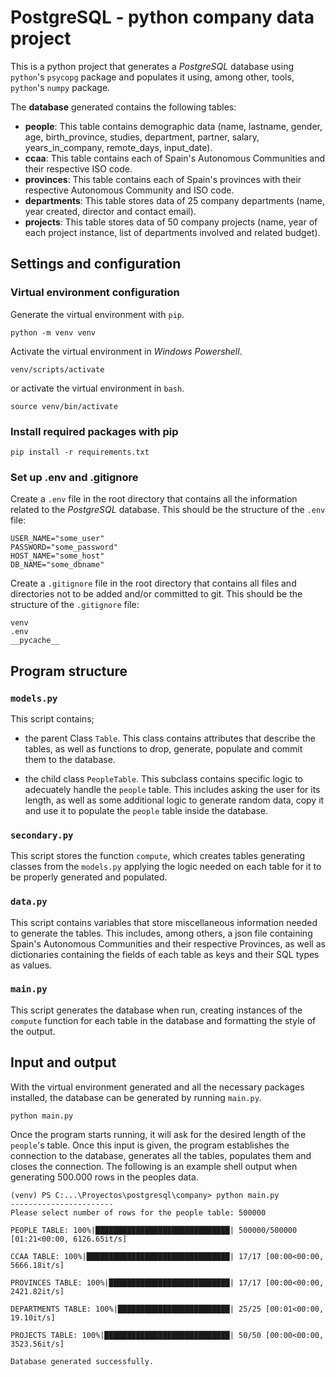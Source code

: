 # PostgreSQL - python company data project
This is a python project that generates a *PostgreSQL* database using `python`'s `psycopg` package and populates it using, among other, tools, `python`'s `numpy` package.

The **database** generated contains the following tables:
- **people**: This table contains demographic data (name, lastname, gender, age, birth_province, studies, department, partner, salary, years_in_company, remote_days, input_date).
- **ccaa**: This table contains each of Spain's Autonomous Communities and their respective ISO code.
- **provinces**: This table contains each of Spain's provinces with their respective Autonomous Community and ISO code.
- **departments**: This table stores data of 25 company departments (name, year created, director and contact email).
- **projects**: This table stores data of 50 company projects (name, year of each project instance, list of departments involved and related budget).
    
## Settings and configuration
### Virtual environment configuration
Generate the virtual environment with `pip`.
```
python -m venv venv
```
Activate the virtual environment in *Windows Powershell*.
```
venv/scripts/activate
```
or activate the virtual environment in `bash`.
```
source venv/bin/activate
```
### Install required packages with pip
```
pip install -r requirements.txt
```
### Set up .env and .gitignore
Create a `.env` file in the root directory that contains all the information related to the *PostgreSQL* database. This should be the structure of the `.env` file:
```
USER_NAME="some_user"
PASSWORD="some_password"
HOST_NAME="some_host"
DB_NAME="some_dbname"
```
Create a `.gitignore` file in the root directory that contains all files and directories not to be added and/or committed to git. This should be the structure of the `.gitignore` file:
```
venv
.env
__pycache__
```
## Program structure
### `models.py`
This script contains;
- the parent Class `Table`. This class contains attributes that describe the tables, as well as functions to drop, generate, populate and commit them to the database.

- the child class `PeopleTable`. This subclass contains specific logic to adecuately handle the `people` table. This includes asking the user for its length, as well as some additional logic to generate random data, copy it and use it to populate the `people` table inside the database.
### `secondary.py`
This script stores the function `compute`, which creates tables generating classes from the `models.py` applying the logic needed on each table for it to be properly generated and populated.
### `data.py`
This script contains variables that store miscellaneous information needed to generate the tables. This includes, among others, a json file containing Spain's Autonomous Communities and their respective Provinces, as well as dictionaries containing the fields of each table as keys and their SQL types as values.
### `main.py`
This script generates the database when run, creating instances of the `compute` function for each table in the database and formatting the style of the output.
## Input and output
With the virtual environment generated and all the necessary packages installed, the database can be generated by running `main.py`.
```
python main.py
```
Once the program starts running, it will ask for the desired length of the `people`'s table. Once this input is given, the program establishes the connection to the database, generates all the tables, populates them and closes the connection. The following is an example shell output when generating 500.000 rows in the peoples data.
```
(venv) PS C:...\Proyectos\postgresql\company> python main.py
-----------------------
Please select number of rows for the people table: 500000

PEOPLE TABLE: 100%|██████████████████████████████| 500000/500000 [01:21<00:00, 6126.65it/s]

CCAA TABLE: 100%|████████████████████████████████| 17/17 [00:00<00:00, 5666.18it/s]

PROVINCES TABLE: 100%|███████████████████████████| 17/17 [00:00<00:00, 2421.82it/s] 

DEPARTMENTS TABLE: 100%|█████████████████████████| 25/25 [00:01<00:00, 19.10it/s] 

PROJECTS TABLE: 100%|████████████████████████████| 50/50 [00:00<00:00, 3523.56it/s] 

Database generated successfully.
```
